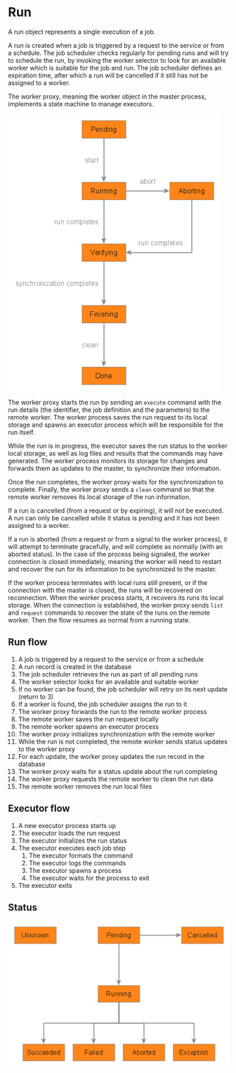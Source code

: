 # Run

A run object represents a single execution of a job.

A run is created when a job is triggered by a request to the service or from a schedule. The job scheduler checks regularly for pending runs and will try to schedule the run, by invoking the worker selector to look for an available worker which is suitable for the job and run. The job scheduler defines an expiration time, after which a run will be cancelled if it still has not be assigned to a worker.

The worker proxy, meaning the worker object in the master process, implements a state machine to manage executors.

![](executor_state_machine.png)

The worker proxy starts the run by sending an `execute` command with the run details (the identifier, the job definition and the parameters) to the remote worker. The worker process saves the run request to its local storage and spawns an executor process which will be responsible for the run itself.

While the run is in progress, the executor saves the run status to the worker local storage, as well as log files and results that the commands may have generated. The worker process monitors its storage for changes and forwards them as updates to the master, to synchronize their information.

Once the run completes, the worker proxy waits for the synchronization to complete. Finally, the worker proxy sends a `clean` command so that the remote worker removes its local storage of the run information.

If a run is cancelled (from a request or by expiring), it will not be executed. A run can only be cancelled while it status is pending and it has not been assigned to a worker.

If a run is aborted (from a request or from a signal to the worker process), it will attempt to terminate gracefully, and will complete as normally (with an aborted status). In the case of the process being signaled, the worker connection is closed immediately, meaning the worker will need to restart and recover the run for its information to be synchronized to the master.

If the worker process terminates with local runs still present, or if the connection with the master is closed, the runs will be recovered on reconnection. When the worker process starts, it recovers its runs its local storage. When the connection is established, the worker proxy sends `list` and `request` commands to recover the state of the runs on the remote worker. Then the flow resumes as normal from a running state.


## Run flow

1. A job is triggered by a request to the service or from a schedule
2. A run record is created in the database
3. The job scheduler retrieves the run as part of all pending runs
4. The worker selector looks for an available and suitable worker
5. If no worker can be found, the job scheduler will retry on its next update (return to 3)
6. If a worker is found, the job scheduler assigns the run to it
7. The worker proxy forwards the run to the remote worker process
8. The remote worker saves the run request locally
9. The remote worker spawns an executor process
10. The worker proxy initializes synchronization with the remote worker
11. While the run is not completed, the remote worker sends status updates to the worker proxy
12. For each update, the worker proxy updates the run record in the database
13. The worker proxy waits for a status update about the run completing
14. The worker proxy requests the remote worker to clean the run data
15. The remote worker removes the run local files


## Executor flow

1. A new executor process starts up
2. The executor loads the run request
3. The executor initializes the run status
4. The executor executes each job step
	1. The executor formats the command
	2. The executor logs the commands
	3. The executor spawns a process
	4. The executor waits for the process to exit
5. The executor exits


## Status

![](run_status.png)

